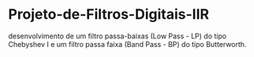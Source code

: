 # Projeto-de-Filtros-Digitais-IIR
desenvolvimento de um filtro passa-baixas  (Low Pass - LP) do tipo Chebyshev I e um filtro passa faixa (Band Pass - BP) do tipo Butterworth.
